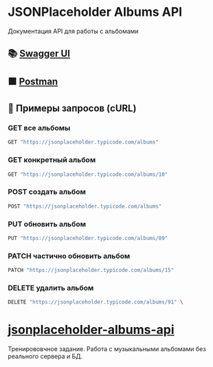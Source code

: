 # JSONPlaceholder Albums API

Документация API для работы с альбомами

## 📚 [Swagger UI](https://petstore.swagger.io/?url=https://raw.githubusercontent.com/Yulia9401/jsonplaceholder-albums-api/main/api.yaml)

## 🟧 [Postman](https://best-team-ever-2989.postman.co/workspace/%D0%9F%D1%80%D0%B0%D0%BA%D1%82%D0%B8%D0%BA%D0%B0-REST-API~10dc170f-120e-4dec-a46d-cfea0966ad26/collection/32307980-b62e869a-63a3-4f0b-bd09-3b8be5d23b88?action=share&source=copy-link&creator=32307980) 

## 🚀 Примеры запросов (cURL)

### GET все альбомы
```bash
GET "https://jsonplaceholder.typicode.com/albums" 
```

### GET конкретный альбом  
```bash
GET "https://jsonplaceholder.typicode.com/albums/10" 
```

### POST создать альбом
```bash
POST "https://jsonplaceholder.typicode.com/albums" 
```

### PUT обновить альбом
```bash
PUT "https://jsonplaceholder.typicode.com/albums/89" 
```

### PATCH частично обновить альбом
```bash
PATCH "https://jsonplaceholder.typicode.com/albums/15"
```

### DELETE удалить альбом
```bash
DELETE "https://jsonplaceholder.typicode.com/albums/91" \
```

# [jsonplaceholder-albums-api](https://jsonplaceholder.typicode.com/)
Тренирововчное задание. Работа с музыкальными альбомами без реального сервера и БД. 
